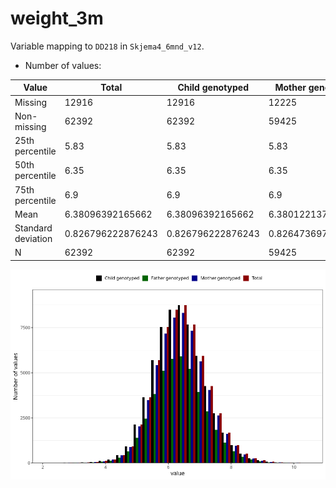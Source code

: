 # weight_3m
Variable mapping to `DD218` in `Skjema4_6mnd_v12`.
- Number of values:

| Value | Total | Child genotyped | Mother genotyped | Father genotyped |
| ----- | ----- | --------------- | ---------------- | ---------------- |
| Missing | 12916 | 12916 | 12225 | 8083 |
| Non-missing | 62392 | 62392 | 59425 | 42001 |
| 25th percentile | 5.83 | 5.83 | 5.83 | 5.83 |
| 50th percentile | 6.35 | 6.35 | 6.35 | 6.35 |
| 75th percentile | 6.9 | 6.9 | 6.9 | 6.9 |
| Mean | 6.38096392165662 | 6.38096392165662 | 6.38012213714766 | 6.38027682674222 |
| Standard deviation | 0.826796222876243 | 0.826796222876243 | 0.826473697917624 | 0.822806086516129 |
| N | 62392 | 62392 | 59425 | 42001 |



![](weight_3m_n.png)



